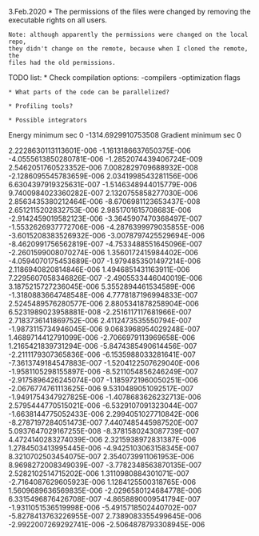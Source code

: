 3.Feb.2020
    * The permissions of the files were changed by removing the executable 
    rights on all users.

    Note: although apparently the permissions were changed on the local repo,
    they didn't change on the remote, because when I cloned the remote, the
    files had the old permissions.


TODO list:
    * Check compilation options: 
            -compilers 
            -optimization flags
    
    * What parts of the code can be parallelized? 

    * Profiling tools?

    * Possible integrators

Energy minimum sec 0 -1314.6929910753508
Gradient minimum sec 0

   2.2228630113113601E-006  -1.1613186637650375E-006  -4.0555613850280781E-006
  -1.2852074439406724E-009   2.5462051760523352E-006   7.0082829709688932E-008
  -2.1286095545783659E-006   2.0341998543281156E-006   6.6304397919325631E-007
  -1.5146348944015779E-006   9.7400984023360282E-007   2.1320755858277030E-006
   2.8563435380212464E-006  -8.6706981123653437E-008   2.6512115202832753E-006
   2.9851701615708683E-006  -2.9142459019582123E-006  -3.3645907470368497E-007
  -1.5532626937772706E-006  -4.2876399979035855E-006  -3.6015208383526932E-006
  -3.0078797425529694E-006  -8.4620991756562819E-007  -4.7533488551645096E-007
  -2.2601599008070274E-006   1.3560172415984402E-006  -4.0594070175453689E-007
  -1.9794853501497214E-006   2.1186940820814846E-006   1.4946851431163911E-006
   7.2295607058346826E-007  -2.4905533446040019E-006   3.1875215727236045E-006
   5.3552894461534589E-006  -1.3180883664748548E-006   4.7778187196994833E-007
   2.5245489576280577E-006   2.8805341878258904E-006   6.5231989023958881E-008
  -2.2516117117681966E-007   2.7183736141869752E-006   2.4112473535550794E-007
  -1.9873115734946045E-006   9.0683968954029248E-007   1.4689714412791099E-006
  -2.7066979113969658E-006   1.2165421839731294E-006  -5.8474385490614456E-007
  -2.2111179307365836E-006  -6.1535988033281641E-007  -7.3613749184547883E-007
  -1.5204122507629040E-006  -1.9581105298155897E-006  -8.5211054856246249E-007
  -2.9175896426245074E-007  -1.1859721960050251E-006  -2.0676774761113625E-006
   9.5310489051092517E-007  -1.9491754347927825E-006  -1.4078683626232713E-006
   2.5795444770515021E-006  -6.5329107091323044E-007  -1.6638144775052433E-006
   2.2994051027710842E-006  -8.2787197284051473E-007   7.4407485445987520E-007
   5.0937647029167255E-008  -8.3781580243087739E-007   4.4724140283274039E-006
   2.3215938972831387E-006   1.2784503413995445E-006  -4.9425103063158345E-007
   8.3210702503454075E-007   2.3540739911061953E-006   8.9698272008349039E-007
  -3.7782348563870135E-007   2.5282102514715202E-006   1.3110980884301071E-007
  -2.7164087629605923E-006   1.1284125500318765E-006   1.5609689636569835E-006
  -2.0296580124684778E-006   6.3315496876426708E-007  -4.8658890009541794E-007
  -1.9311051536519998E-006  -5.4915718502440702E-007  -5.8278413763226955E-007
   2.7389083355499645E-006  -2.9922007269292741E-006  -2.5064878793308945E-006
